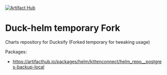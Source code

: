 [![Artifact Hub](https://img.shields.io/endpoint?url=https://artifacthub.io/badge/kittenconnect/helm_repo__postgres-backup-local)](https://artifacthub.io/packages/search?repo=helm_repo__postgres-backup-local)
# Duck-helm temporary Fork

Charts repository for Ducksify (Forked temporary for tweaking usage)

Packages:

- https://artifacthub.io/packages/helm/kittenconnect/helm_repo__postgres-backup-local
